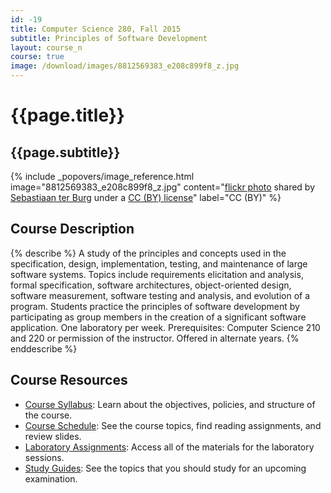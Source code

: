 ```yaml
---
id: -19
title: Computer Science 280, Fall 2015
subtitle: Principles of Software Development
layout: course_n
course: true
image: /download/images/8812569383_e208c899f8_z.jpg
---
```


# {{page.title}}
## {{page.subtitle}}

<!-- Include header image -->
{% include _popovers/image_reference.html image="8812569383_e208c899f8_z.jpg" content="<a title='Wikimedia Hackathon 2013, Amsterdam' href='http://flickr.com/photos/ter-burg/8812569383'>flickr photo</a> shared by <a href='http://flickr.com/people/ter-burg'>Sebastiaan ter Burg</a> under a <a href='http://creativecommons.org/licenses/by/2.0/'>CC (BY) license</a>" label="CC (BY)" %}

## Course Description

{% describe %}
A study of the principles and concepts used in the specification, design, implementation, testing, and maintenance of
large software systems. Topics include requirements elicitation and analysis, formal specification, software
architectures, object-oriented design, software measurement, software testing and analysis, and evolution of a program.
Students practice the principles of software development by participating as group members in the creation of a
significant software application. One laboratory per week. Prerequisites: Computer Science 210 and 220 or permission of
the instructor. Offered in alternate years.
{% enddescribe %}

## Course Resources

<ul class="fa-ul">

<li><i class="fa-li fa fa-arrow-right"></i><a href="{{site.baseurl}}teaching/cs280F2015/provide/syllabus/cs280F2015_syllabus.pdf"
class="major">Course Syllabus</a>: Learn about the objectives, policies, and structure of the course.

<li><i class="fa-li fa fa-arrow-right"></i><a href="{{site.baseurl}}teaching/cs280F2015/schedule/"
class="major">Course Schedule</a>: See the course topics, find reading assignments, and review slides.

<li><i class="fa-li fa fa-arrow-right"></i><a href="{{site.baseurl}}teaching/cs280F2015/laboratories/"
class="major">Laboratory Assignments</a>: Access all of the materials for the laboratory sessions.

<li><i class="fa-li fa fa-arrow-right"></i><a href="{{site.baseurl}}teaching/cs280F2015/studyguides/"
class="major">Study Guides</a>: See the topics that you should study for an upcoming examination.

</ul>
